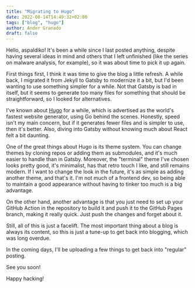```yaml
---
title: "Migrating to Hugo"
date: 2022-08-14T14:49:32+02:00
tags: ["blog", "hugo"]
author: Ander Granado
draft: false
---
```


Hello, aspaldiko! It's been a while since I last posted anything, despite having several ideas in mind and others that I left unfinished (like the series on malware analysis, for example), so it was about time to pick it up again.

First things first, I think it was time to give the blog a little refresh. A while back, I migrated it from Jekyll to Gatsby to modernize it a bit, but I'd been wanting to use something simpler for a while. Not that Gatsby is bad in itself, but it seems to generate too many files for something that should be straightforward, so I looked for alternatives.

I've known about [Hugo](https://gohugo.io/) for a while, which is advertised as the world's fastest website generator, using Go behind the scenes. Honestly, speed isn't my main concern, but if it generates fewer files and is simpler to use, then it's better. Also, diving into Gatsby without knowing much about React felt a bit daunting.

One of the great things about Hugo is its theme system. You can change themes by cloning repos or adding them as submodules, and it's much easier to handle than in Gatsby. Moreover, the "terminal" theme I've chosen looks pretty good, it's minimalist, has that retro touch I like, and still remains modern. If I want to change the look in the future, it's as simple as adding another theme, and that's it. I'm not much of a frontend dev, so being able to maintain a good appearance without having to tinker too much is a big advantage.

On the other hand, another advantage is that you just need to set up your GitHub Action in the repository to build it and push it to the GitHub Pages branch, making it really quick. Just push the changes and forget about it.

Still, all of this is just a facelift. The most important thing about a blog is always its content, so this is just a tune-up to get back into blogging, which was long overdue.

In the coming days, I'll be uploading a few things to get back into "regular" posting.

See you soon!

Happy hacking!